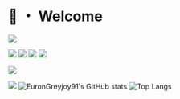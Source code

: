 # 👋 ・ Welcome
![](https://komarev.com/ghpvc/?username=EuronGreyjoy91)

![](https://img.shields.io/badge/Java-ED8B00?style=for-the-badge&logo=java&logoColor=white)
![](https://img.shields.io/badge/TypeScript-323330?style=for-the-badge&logo=typescript&logoColor=2f74c0)
![](https://img.shields.io/badge/Node.js-339933?style=for-the-badge&logo=nodedotjs&logoColor=white)
![](https://img.shields.io/badge/Kotlin-7F52FF?style=for-the-badge&logo=kotlin&logoColor=gray)

[![](https://github-readme-stats-EuronGreyjoy91.vercel.app/api?username=EuronGreyjoy91&show_icons=true&count_private=true)](https://github.com/EuronGreyjoy91)

[![](https://github-readme-stats-EuronGreyjoy91.vercel.app/api?username=EuronGreyjoy91&show_icons=true&count_private=true)](https://github.com/EuronGreyjoy91)
![EuronGreyjoy91's GitHub stats](https://github-readme-stats.vercel.app/api?username=EuronGreyjoy91&show_icons=true&theme=radical)
![Top Langs](https://github-readme-stats-EuronGreyjoy91.vercel.app/api/top-langs/?username=EuronGreyjoy91&layout=compact)
